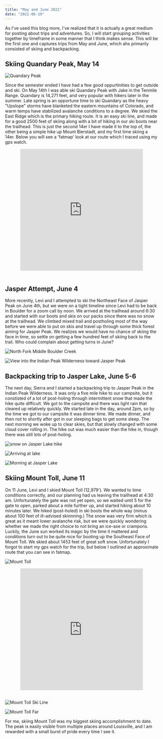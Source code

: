 ```yaml
---
title: "May and June 2021"
date: "2021-06-19"
---
```


As I've used this blog more, I've realized that it is actually a great medium for posting about trips and adventures. So, I will start grouping activities together by timeframe in some manner that I think makes sense. This will be the first one and captures trips from May and June, which ahs primarily consisted of skiing and backpacking.

## Skiing Quandary Peak, May 14

![Quandary Peak](../images/2021_06_19_May_June_2021/Quandary2.jpg)

Since the semester ended I have had a few good oppurtinities to get outside and ski. On May 14th I was able ski Quandary Peak with Jake in the Tenmile Range. Quandary is 14,271 feet, and very popular with hikers later in the summer. Late spring is an opportune time to ski Quandary as the heavy "Upslope" storms have blanketed the eastern mountains of Colorado, and warm temps have stabilized avalanche conditions to a degree. We skied the East Ridge which is the primary hiking route. It is an easy ski line, and made for a good 2500 feet of skiing along with a bit of hiking in our ski boots near the trailhead. This is just the second 14er I have made it to the top of, the other being a simple hike up Mount Bierstadt, and my first time skiing a 14er. Below you will see a 'fatmap' look at our route which I traced using my gps watch.

<iframe height="400" frameBorder="0" style="width: 80%; margin:0 10%;" src="https://fatmap.com/routeid/2783212/east-ridge-of-quandary?fmid=em"></iframe>

<br/>
<br/>

## Jasper Attempt, June 4

More recently, Levi and I attempted to ski the Northeast Face of Jasper Peak on June 4th, but we were on a tight timeline since Levi had to be back in Boulder for a zoom call by noon. We arrived at the trailhead around 6:30 and started with our boots and skis on our packs since there was no snow at the trailhead. We climbed mixed trail and postholing most of the way before we were able to put on skis and travel up through some thick forest aiming for Jasper Peak. We realizes we would have no chance of skiing the face in time, so settle on getting a few hundred feet of skiing back to the trail. Who could complain about getting turns in June?

![North Fork Middle Boulder Creek](../images/2021_06_19_May_June_2021/North_Fork_Middle_Boulder_Creek.jpg)

![View into the Indian Peak Wilderness toward Jasper Peak](../images/2021_06_19_May_June_2021/Toward_Jasper_Peak.jpg)

## Backpacking trip to Jasper Lake, June 5-6

The next day, Sierra and I started a backpacking trip to Jasper Peak in the Indian Peak Wilderness. It was only a five mile hike to our campsite, but it constisted of a lot of post-holing through intermittent snow that made the hike quite difficult. We got to the campsite and there was light rain that cleared up relatively quickly. We started late in the day, around 2pm, so by the time we got to our campsite it was dinner time. We made dinner, and then not to shortly after got in our sleeping bags to get some sleep. The next morning we woke up to clear skies, but that slowly changed with some cloud cover rolling in. The hike out was much easier than the hike in, though there was still lots of post-holing.

![snow on Jasper Lake hike](../images/2021_06_19_May_June_2021/jasper_lake_snow.jpg)

![Arriving at lake](../images/2021_06_19_May_June_2021/arriving_at_lake.jpg)

![Morning at Jasper Lake](../images/2021_06_19_May_June_2021/jasper_lake_morning.jpg)

## Skiing Mount Toll, June 11

On 11 June, Levi and I skied Mount Toll (12,979'). We wanted to time conditions correctly, and our planning had us leaving the trailhead at 4:30 am. Unfortunately the gate was not yet open, so we waited until 5 for the gate to open, parked about a mile further up, and started hiking about 10 minutes later. We hiked (post-holed) in ski boots the whole way (minus about 100 feet of ill-advised skinnning.) The snow was very firm which is great as it meant lower avalanche risk, but we were quickly wondering whether we made the right choice to not bring an ice-axe or crampons. Luckily, the June sun worked its magic by the time it mattered and conditions turn out to be quite nice for booting up the Southeast Face of Mount Toll. We skied about 1453 feet of great soft snow. Unfortunately I forgot to start my gps watch for the trip, but below I outlined an approximate route that you can see in fatmap.

![Mount Toll](../images/2021_06_19_May_June_2021/Mount_Toll.jpg)

<iframe height="400" frameBorder="0" style="width: 80%; margin:0 10%;" src="https://fatmap.com/routeid/2781834/southeast-face-mount-toll?fmid=em"></iframe>

<br/>
<br/>

![Mount Toll Ski Line](../images/2021_06_19_May_June_2021/Mount_toll_ski_line.jpg)

![Mount Toll Far](../images/2021_06_19_May_June_2021/Mount_Toll_far.jpg)

For me, skiing Mount Toll was my biggest skiing accomplishment to date. The peak is easily visible from multiple places around Louisville, and I am rewarded with a small burst of pride every time I see it.